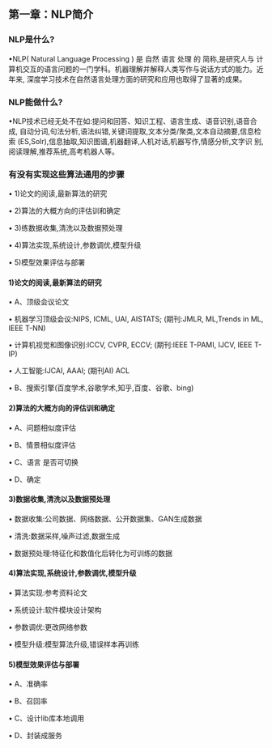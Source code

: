 
## 第一章：NLP简介
### NLP是什么?

•NLP( Natural Language Processing ) 是 自然 语言 处理 的 简称,是研究人与
计算机交互的语言问题的一门学科。机器理解并解释人类写作与说话方式的能力。近年来,
深度学习技术在自然语言处理方面的研究和应用也取得了显著的成果。

### NLP能做什么?

•NLP技术已经无处不在如:提问和回答、知识工程、语言生成、语音识别,语音合成,
自动分词,句法分析,语法纠错,关键词提取,文本分类/聚类,文本自动摘要,信息检索
(ES,Solr),信息抽取,知识图谱,机器翻译,人机对话,机器写作,情感分析,文字识
别,阅读理解,推荐系统,高考机器人等。

### 有没有实现这些算法通用的步骤

• 1)论文的阅读,最新算法的研究

• 2)算法的大概方向的评估训和确定

• 3)练数据收集,清洗以及数据预处理

• 4)算法实现,系统设计,参数调优,模型升级

• 5)模型效果评估与部署

#### 1)论文的阅读,最新算法的研究

• A、顶级会议论文

• 机器学习顶级会议:NIPS, ICML, UAI, AISTATS; (期刊:JMLR, ML,Trends in ML, IEEE T-NN)

• 计算机视觉和图像识别:ICCV, CVPR, ECCV; (期刊:IEEE T-PAMI, IJCV,
IEEE T-IP)

• 人工智能:IJCAI, AAAI; (期刊AI) ACL

• B、搜索引擎(百度学术,谷歌学术,知乎,百度、谷歌、bing)

#### 2)算法的大概方向的评估训和确定

• A、问题相似度评估

• B、情景相似度评估

• C、语言 是否可切换

• D、确定

#### 3)数据收集,清洗以及数据预处理

• 数据收集:公司数据、网络数据、公开数据集、GAN生成数据

• 清洗:数据采样,噪声过滤,数据生成

• 数据预处理:特征化和数值化后转化为可训练的数据

#### 4)算法实现,系统设计,参数调优,模型升级

• 算法实现:参考资料论文

• 系统设计:软件模块设计架构

• 参数调优:更改网络参数

• 模型升级:模型算法升级,错误样本再训练

#### 5)模型效果评估与部署

• A、准确率

• B、召回率

• C、设计lib库本地调用

• D、封装成服务





